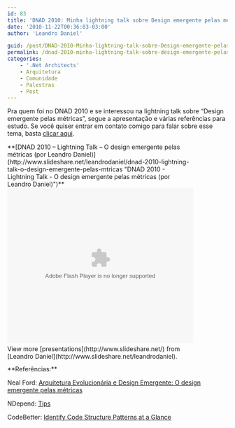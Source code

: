 ```yaml
---
id: 83
title: 'DNAD 2010: Minha lightning talk sobre Design emergente pelas métricas'
date: '2010-11-22T00:36:03-03:00'
author: 'Leandro Daniel'

guid: /post/DNAD-2010-Minha-lightning-talk-sobre-Design-emergente-pelas-metricas.aspx
permalink: /dnad-2010-minha-lightning-talk-sobre-design-emergente-pelas-metricas/
categories:
    - '.Net Architects'
    - Arquitetura
    - Comunidade
    - Palestras
    - Post
---
```


Pra quem foi no DNAD 2010 e se interessou na lightning talk sobre “Design emergente pelas métricas”, segue a apresentação e várias referências para estudo. Se você quiser entrar em contato comigo para falar sobre esse tema, basta [clicar aqui](http://www.leandrodaniel.com/contact).

<div id="__ss_5855730" style="width: 425px">**[DNAD 2010 – Lightning Talk – O design emergente pelas métricas (por Leandro Daniel)](http://www.slideshare.net/leandrodaniel/dnad-2010-lightning-talk-o-design-emergente-pelas-mtricas "DNAD 2010 - Lightning Talk - O design emergente pelas métricas (por Leandro Daniel)")**<object height="355" id="__sse5855730" width="425"><param name="movie" value="http://static.slidesharecdn.com/swf/ssplayer2.swf?doc=leandrodaniel-ignite-odesignemergentepelasmtricas-101121201825-phpapp02&rel=0&stripped_title=dnad-2010-lightning-talk-o-design-emergente-pelas-mtricas&userName=leandrodaniel"></param><param name="allowFullScreen" value="true"></param><param name="allowScriptAccess" value="always"></param><embed allowfullscreen="true" height="355" name="__sse5855730" src="http://static.slidesharecdn.com/swf/ssplayer2.swf?doc=leandrodaniel-ignite-odesignemergentepelasmtricas-101121201825-phpapp02&rel=0&stripped_title=dnad-2010-lightning-talk-o-design-emergente-pelas-mtricas&userName=leandrodaniel" type="application/x-shockwave-flash" width="425"></embed></object><div style="padding-bottom: 12px; padding-left: 0px; padding-right: 0px; padding-top: 5px">View more [presentations](http://www.slideshare.net/) from [Leandro Daniel](http://www.slideshare.net/leandrodaniel).</div></div>**Referências:**

Neal Ford: [Arquitetura Evolucionária e Design Emergente: O design emergente pelas métricas](http://www.ibm.com/developerworks/br/java/library/j-eaed6/)

NDepend: [Tips](http://www.ndepend.com/Tips)

CodeBetter: [Identify Code Structure Patterns at a Glance](http://codebetter.com/blogs/patricksmacchia/archive/2009/08/24/identify-code-structure-patterns-at-a-glance)
